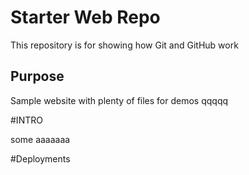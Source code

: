 # Starter Web Repo

This repository is for showing how Git and GitHub work

## Purpose

Sample website with plenty of files for demos  qqqqq

#INTRO

some aaaaaaa

#Deployments
